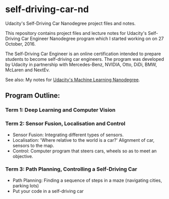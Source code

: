 # self-driving-car-nd
Udacity's Self-Driving Car Nanodegree project files and notes.

This repository contains project files and lecture notes for Udacity's Self-Driving Car Engineer Nanodegree program which I started working on on 27 October, 2016.

The Self-Driving Car Engineer is an online certification intended to prepare students to become self-driving car engineers. The program was developed by Udacity in partnership with  Mercedes-Benz, NVIDIA, Otto, DiDi, BMW, McLaren and NextEv.

See also: My notes for [Udacity's Machine Learning Nanodegree](https://github.com/jessicayung/machine-learning-nd).

## Program Outline:
### Term 1: Deep Learning and Computer Vision
### Term 2: Sensor Fusion, Localisation and Control
- Sensor Fusion: Integrating different types of sensors.
- Localisation: 'Where relative to the world is a car?' Alignment of car, sensors to the map. 
- Control: Computer program that steers cars, wheels so as to meet an objective.
### Term 3: Path Planning, Controlling a Self-Driving Car
- Path Planning: Finding a sequence of steps in a maze (navigating cities, parking lots)
- Put your code in a self-driving car
